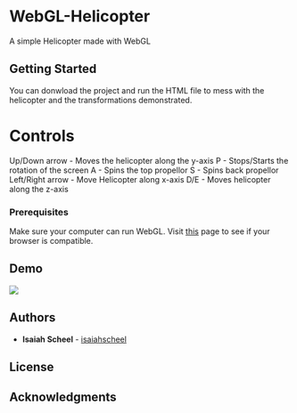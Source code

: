 # WebGL-Helicopter
A simple Helicopter made with WebGL

## Getting Started

You can donwload the project and run the HTML file to mess with the helicopter and the transformations demonstrated.

# Controls

Up/Down arrow - Moves the helicopter along the y-axis
P - Stops/Starts the rotation of the screen
A - Spins the top propellor
S - Spins back propellor
Left/Right arrow - Move Helicopter along x-axis
D/E - Moves helicopter along the z-axis

### Prerequisites

Make sure your computer can run WebGL. Visit [this](https://cs.plu.edu/courses/cs412/current/webgl-test/index.html) page to see if your browser is compatible. 

## Demo

<img src = "https://github.com/Isaiaher/WebGL-Helicopter/blob/master/demo.gif" />


## Authors

* **Isaiah Scheel** - [isaiahscheel](https://github.com/Isaiahscheel)

## License

## Acknowledgments


